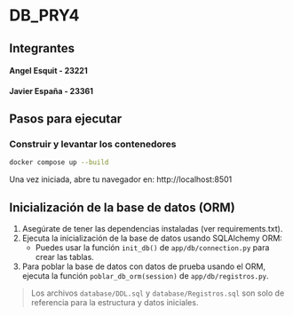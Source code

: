 # DB_PRY4
## Integrantes
#### Angel Esquit - 23221
#### Javier España - 23361

## Pasos para ejecutar
### Construir y levantar los contenedores
```bash
docker compose up --build
```
Una vez iniciada, abre tu navegador en: http://localhost:8501

## Inicialización de la base de datos (ORM)
1. Asegúrate de tener las dependencias instaladas (ver requirements.txt).
2. Ejecuta la inicialización de la base de datos usando SQLAlchemy ORM:
   - Puedes usar la función `init_db()` de `app/db/connection.py` para crear las tablas.
3. Para poblar la base de datos con datos de prueba usando el ORM, ejecuta la función `poblar_db_orm(session)` de `app/db/registros.py`.

> Los archivos `database/DDL.sql` y `database/Registros.sql` son solo de referencia para la estructura y datos iniciales.
